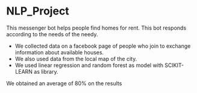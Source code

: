 # NLP_Project

This messenger bot helps people find homes for rent.
This bot responds according to the needs of the needy.
- We collected data on a facebook page of people who join to exchange information about available houses.
- We also used data from the local map of the city.
- We used linear regression and random forest as model with SCIKIT-LEARN as library.


We obtained an average of 80% on the results
